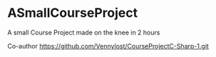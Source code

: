 # ASmallCourseProject
A small Course Project made on the knee in 2 hours

Co-author https://github.com/Vennylost/CourseProjectC-Sharp-1.git
